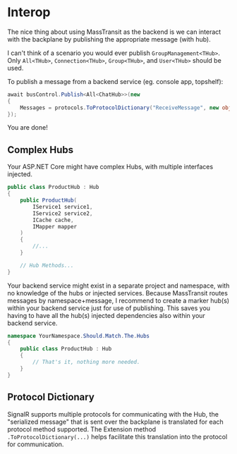 # Interop

The nice thing about using MassTransit as the backend is we can interact with the backplane by publishing the appropriate message (with hub).

 I can't think of a scenario you would ever publish `GroupManagement<THub>`. Only `All<THub>`, `Connection<THub>`, `Group<THub>`, and `User<THub>` should be used.

To publish a message from a backend service (eg. console app, topshelf):

```csharp
await busControl.Publish<All<ChatHub>>(new
{
    Messages = protocols.ToProtocolDictionary("ReceiveMessage", new object[] { "backend-process", "Hello" })
});
```
You are done!

## Complex Hubs

Your ASP.NET Core might have complex Hubs, with multiple interfaces injected.

```csharp
public class ProductHub : Hub
{
    public ProductHub(
        IService1 service1,
        IService2 service2,
        ICache cache,
        IMapper mapper
    )
    {
        //...
    }

    // Hub Methods...
}
```

Your backend service might exist in a separate project and namespace, with no knowledge of the hubs or injected services. Because MassTransit routes messages by namespace+message, I recommend to create a marker hub(s) within your backend service just for use of publishing. This saves you having to have all the hub(s) injected dependencies also within your backend service.

```csharp
namespace YourNamespace.Should.Match.The.Hubs
{
    public class ProductHub : Hub
    {
        // That's it, nothing more needed.
    }
}
```

## Protocol Dictionary

SignalR supports multiple protocols for communicating with the Hub, the "serialized message" that is sent over the backplane is translated for each protocol method supported. The Extension method `.ToProtocolDictionary(...)` helps facilitate this translation into the protocol for communication.
